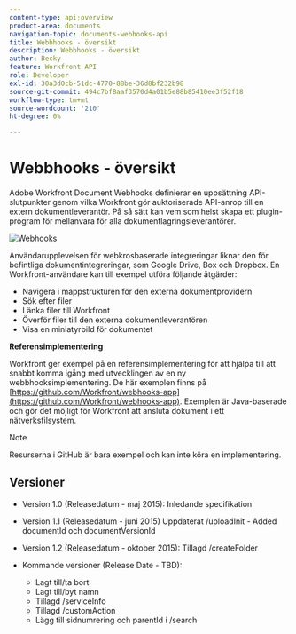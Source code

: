 ```yaml
---
content-type: api;overview
product-area: documents
navigation-topic: documents-webhooks-api
title: Webbhooks - översikt
description: Webbhooks - översikt
author: Becky
feature: Workfront API
role: Developer
exl-id: 30a3d0cb-51dc-4770-88be-36d8bf232b98
source-git-commit: 494c7bf8aaf3570d4a01b5e88b85410ee3f52f18
workflow-type: tm+mt
source-wordcount: '210'
ht-degree: 0%

---
```



# Webbhooks - översikt

Adobe Workfront Document Webhooks definierar en uppsättning API-slutpunkter genom vilka Workfront gör auktoriserade API-anrop till en extern dokumentleverantör. På så sätt kan vem som helst skapa ett plugin-program för mellanvara för alla dokumentlagringsleverantörer.

![Webhooks](assets/mceclip0-350x262.png)

Användarupplevelsen för webkrosbaserade integreringar liknar den för befintliga dokumentintegreringar, som Google Drive, Box och Dropbox. En Workfront-användare kan till exempel utföra följande åtgärder:

* Navigera i mappstrukturen för den externa dokumentprovidern
* Sök efter filer
* Länka filer till Workfront
* Överför filer till den externa dokumentleverantören
* Visa en miniatyrbild för dokumentet

**Referensimplementering**

Workfront ger exempel på en referensimplementering för att hjälpa till att snabbt komma igång med utvecklingen av en ny webbhooksimplementering. De här exemplen finns på [https://github.com/Workfront/webhooks-app](https://github.com/Workfront/webhooks-app). Exemplen är Java-baserade och gör det möjligt för Workfront att ansluta dokument i ett nätverksfilsystem. 

>[!NOTE]
>
>Resurserna i GitHub är bara exempel och kan inte köra en implementering.

## Versioner

* Version 1.0 (Releasedatum - maj 2015): Inledande specifikation

* Version 1.1 (Releasedatum - juni 2015) Uppdaterat /uploadInit - Added documentId och documentVersionId

* Version 1.2 (Releasedatum - oktober 2015): Tillagd /createFolder

* Kommande versioner (Release Date - TBD):

   * Lagt till/ta bort
   * Lagt till/byt namn
   * Tillagd /serviceInfo
   * Tillagd /customAction
   * Lägg till sidnumrering och parentId i /search
